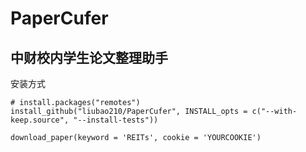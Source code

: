 # PaperCufer
## 中财校内学生论文整理助手

安装方式
```
# install.packages("remotes")
install_github("liubao210/PaperCufer", INSTALL_opts = c("--with-keep.source", "--install-tests"))

download_paper(keyword = 'REITs', cookie = 'YOURCOOKIE')
```
